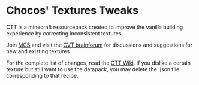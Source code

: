 # Chocos' Textures Tweaks

CTT is a minecraft resourcepack created to improve the vanilla building experience by correcting inconsistent textures.

Join [MCS](https://discord.com/invite/NtVxyW5) and visit the [CVT brainforum](https://discord.com/channels/308744621616529410/1243802341824663602) for discussions and suggestions for new and existing textures.

For the complete list of changes, read the [CTT Wiki](https://github.com/mygazthehealer/chocos-texture-tweaks/blob/main/TEXTURE.md). If you dislike a certain texture but still want to use the datapack, you may delete the .json file corresponding to that recipe.
